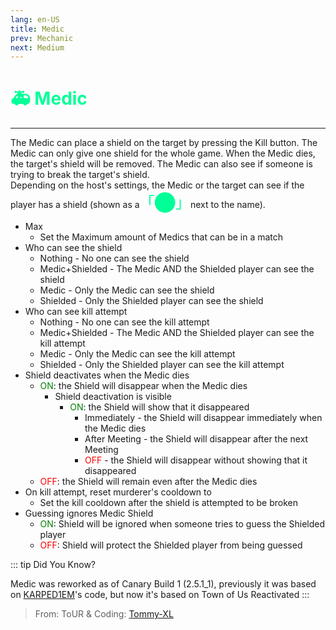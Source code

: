 ```yaml
---
lang: en-US
title: Medic
prev: Mechanic
next: Medium
---
```


# <font color="#00ff97">🚑 <b>Medic</b></font> <Badge text="Support" type="tip" vertical="middle"/>
---

The Medic can place a shield on the target by pressing the Kill button. The Medic can only give one shield for the whole game. When the Medic dies, the target's shield will be removed. The Medic can also see if someone is trying to break the target's shield.<br>
Depending on the host's settings, the Medic or the target can see if the player has a shield (shown as a<font size="5em" color="#00ff97">「⬤」</font>next to the name).
* Max
  * Set the Maximum amount of Medics that can be in a match
* Who can see the shield
  * Nothing - No one can see the shield
  * Medic+Shielded - The Medic AND the Shielded player can see the shield
  * Medic - Only the Medic can see the shield
  * Shielded - Only the Shielded player can see the shield
* Who can see kill attempt
  * Nothing - No one can see the kill attempt
  * Medic+Shielded - The Medic AND the Shielded player can see the kill attempt
  * Medic - Only the Medic can see the kill attempt
  * Shielded - Only the Shielded player can see the kill attempt
* Shield deactivates when the Medic dies
  * <font color=green>ON</font>: the Shield will disappear when the Medic dies
    * Shield deactivation is visible
      * <font color=green>ON</font>: the Shield will show that it disappeared
        * Immediately - the Shield will disappear immediately when the Medic dies
        * After Meeting - the Shield will disappear after the next Meeting
        * <font color=red>OFF</font> - the Shield will disappear without showing that it disappeared
  * <font color=red>OFF</font>: the Shield will remain even after the Medic dies
* On kill attempt, reset murderer's cooldown to
  * Set the kill cooldown after the shield is attempted to be broken
* Guessing ignores Medic Shield
  * <font color=green>ON</font>: Shield will be ignored when someone tries to guess the Shielded player
  * <font color=red>OFF</font>: Shield will protect the Shielded player from being guessed

::: tip Did You Know?

Medic was reworked as of Canary Build 1 (2.5.1_1), previously it was based on [KARPED1EM](https://github.com/KARPED1EM)'s code, but now it's based on Town of Us Reactivated
:::

> From: ToUR & Coding: [Tommy-XL](https://github.com/Tommy-XL)